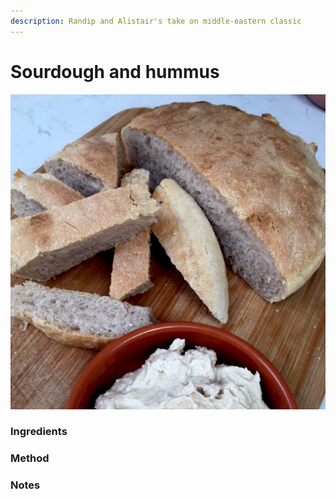 ```yaml
---
description: Randip and Alistair's take on middle-eastern classic
---
```


# Sourdough and hummus

![](.gitbook/assets/sourdough+hummus.jpeg)

###  Ingredients



### Method

### Notes

